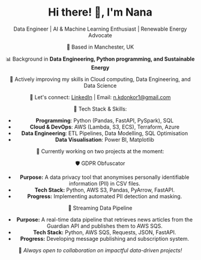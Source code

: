 <div align="center">
  
# Hi there! 👋,  I'm Nana

Data Engineer | AI & Machine Learning Enthusiast | Renewable Energy Advocate

📌 Based in Manchester, UK

📊 Background in **Data Engineering, Python programming, and Sustainable Energy**

🚀 Actively improving my skills in Cloud computing, Data Engineering, and Data Science

📩 Let's connect: [LinkedIn](https://www.linkedin.com/in/nanakyeredonkor) | Email: n.kdonkor1@gmail.com

🔧 Tech Stack & Skills:
- **Programming**: Python (Pandas, FastAPI, PySpark), SQL
- **Cloud & DevOps**: AWS (Lambda, S3, ECS), Terraform, Azure
- **Data Engineering**: ETL Pipelines, Data Modelling, SQL Optimisation
- **Data Visualisation**: Power BI, Matplotlib

🚀 Currently working on two projects at the moment:

🛡️ GDPR Obfuscator  
- **Purpose:** A data privacy tool that anonymises personally identifiable information (PII) in CSV files.  
- **Tech Stack:** Python, AWS S3, Pandas, PyArrow, FastAPI.  
- **Progress:** Implementing automated PII detection and masking.  

 📡 Streaming Data Pipeline  
- **Purpose:** A real-time data pipeline that retrieves news articles from the Guardian API and publishes them to AWS SQS.  
- **Tech Stack:** Python, AWS SQS, Requests, JSON, FastAPI.  
- **Progress:** Developing message publishing and subscription system.  


🚀 *Always open to collaboration on impactful data-driven projects!*

</div>
